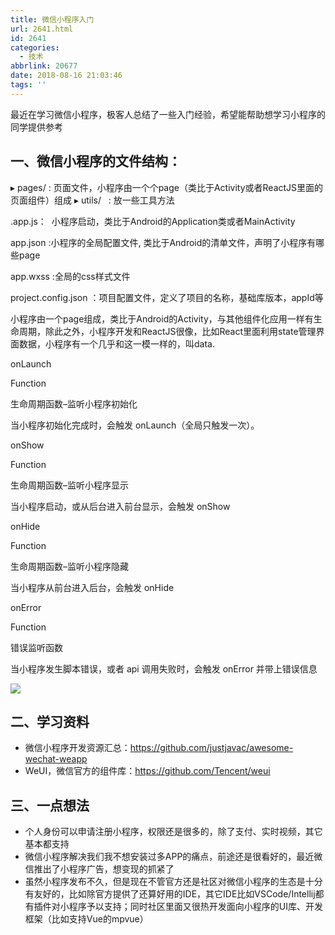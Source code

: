 ```yaml
---
title: 微信小程序入门
url: 2641.html
id: 2641
categories:
  - 技术
abbrlink: 20677
date: 2018-08-16 21:03:46
tags: ''
---
```


最近在学习微信小程序，极客人总结了一些入门经验，希望能帮助想学习小程序的同学提供参考

一、微信小程序的文件结构：
-------------

▸ pages/ : 页面文件，小程序由一个个page（类比于Activity或者ReactJS里面的页面组件）组成 ▸ utils/   : 放一些工具方法

.app.js：  小程序启动，类比于Android的Application类或者MainActivity

app.json :小程序的全局配置文件, 类比于Android的清单文件，声明了小程序有哪些page

app.wxss :全局的css样式文件

project.config.json ：项目配置文件，定义了项目的名称，基础库版本，appId等

小程序由一个page组成，类比于Android的Activity，与其他组件化应用一样有生命周期，除此之外，小程序开发和ReactJS很像，比如React里面利用state管理界面数据，小程序有一个几乎和这一模一样的，叫data.

onLaunch

Function

生命周期函数–监听小程序初始化

当小程序初始化完成时，会触发 onLaunch（全局只触发一次）。

onShow

Function

生命周期函数–监听小程序显示

当小程序启动，或从后台进入前台显示，会触发 onShow

onHide

Function

生命周期函数–监听小程序隐藏

当小程序从前台进入后台，会触发 onHide

onError

Function

错误监听函数

当小程序发生脚本错误，或者 api 调用失败时，会触发 onError 并带上错误信息

[![](http://baiyuan.wang/wp-content/uploads/2018/08/timg.jpeg)](http://baiyuan.wang/wp-content/uploads/2018/08/timg.jpeg)

二、学习资料
------

*   微信小程序开发资源汇总：https://github.com/justjavac/awesome-wechat-weapp
*   WeUI，微信官方的组件库：https://github.com/Tencent/weui

三、一点想法
------

*   个人身份可以申请注册小程序，权限还是很多的，除了支付、实时视频，其它基本都支持
*   微信小程序解决我们我不想安装过多APP的痛点，前途还是很看好的，最近微信推出了小程序广告，想变现的抓紧了
*   虽然小程序发布不久，但是现在不管官方还是社区对微信小程序的生态是十分有友好的，比如除官方提供了还算好用的IDE，其它IDE比如VSCode/Intellij都有插件对小程序予以支持；同时社区里面又很热开发面向小程序的UI库、开发框架（比如支持Vue的mpvue）